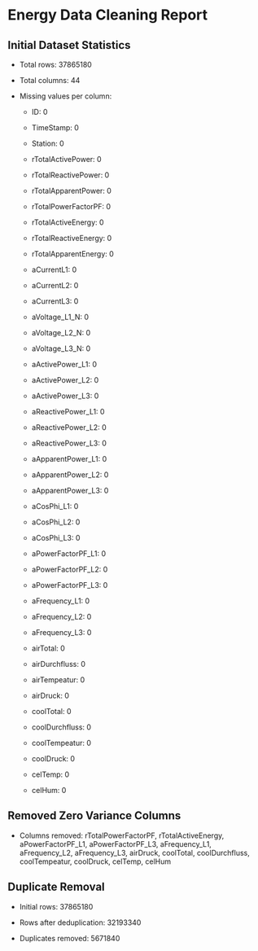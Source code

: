 # Energy Data Cleaning Report


## Initial Dataset Statistics

- Total rows: 37865180

- Total columns: 44

- Missing values per column:

  - ID: 0

  - TimeStamp: 0

  - Station: 0

  - rTotalActivePower: 0

  - rTotalReactivePower: 0

  - rTotalApparentPower: 0

  - rTotalPowerFactorPF: 0

  - rTotalActiveEnergy: 0

  - rTotalReactiveEnergy: 0

  - rTotalApparentEnergy: 0

  - aCurrentL1: 0

  - aCurrentL2: 0

  - aCurrentL3: 0

  - aVoltage_L1_N: 0

  - aVoltage_L2_N: 0

  - aVoltage_L3_N: 0

  - aActivePower_L1: 0

  - aActivePower_L2: 0

  - aActivePower_L3: 0

  - aReactivePower_L1: 0

  - aReactivePower_L2: 0

  - aReactivePower_L3: 0

  - aApparentPower_L1: 0

  - aApparentPower_L2: 0

  - aApparentPower_L3: 0

  - aCosPhi_L1: 0

  - aCosPhi_L2: 0

  - aCosPhi_L3: 0

  - aPowerFactorPF_L1: 0

  - aPowerFactorPF_L2: 0

  - aPowerFactorPF_L3: 0

  - aFrequency_L1: 0

  - aFrequency_L2: 0

  - aFrequency_L3: 0

  - airTotal: 0

  - airDurchfluss: 0

  - airTempeatur: 0

  - airDruck: 0

  - coolTotal: 0

  - coolDurchfluss: 0

  - coolTempeatur: 0

  - coolDruck: 0

  - celTemp: 0

  - celHum: 0


## Removed Zero Variance Columns

- Columns removed: rTotalPowerFactorPF, rTotalActiveEnergy, aPowerFactorPF_L1, aPowerFactorPF_L3, aFrequency_L1, aFrequency_L2, aFrequency_L3, airDruck, coolTotal, coolDurchfluss, coolTempeatur, coolDruck, celTemp, celHum


## Duplicate Removal

- Initial rows: 37865180

- Rows after deduplication: 32193340

- Duplicates removed: 5671840
